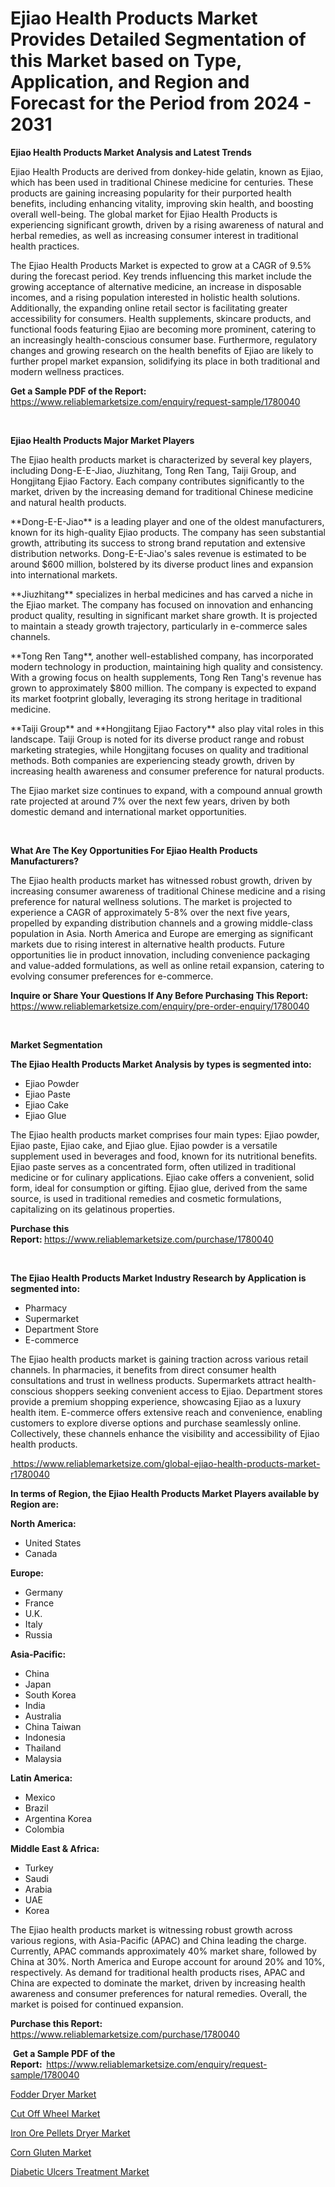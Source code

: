 <p><h1>Ejiao Health Products Market Provides Detailed Segmentation of this Market based on Type, Application, and Region and Forecast for the Period from 2024 - 2031</h1></p><p><strong>Ejiao Health Products Market Analysis and Latest Trends</strong></p>
<p><p>Ejiao Health Products are derived from donkey-hide gelatin, known as Ejiao, which has been used in traditional Chinese medicine for centuries. These products are gaining increasing popularity for their purported health benefits, including enhancing vitality, improving skin health, and boosting overall well-being. The global market for Ejiao Health Products is experiencing significant growth, driven by a rising awareness of natural and herbal remedies, as well as increasing consumer interest in traditional health practices.</p><p>The Ejiao Health Products Market is expected to grow at a CAGR of 9.5% during the forecast period. Key trends influencing this market include the growing acceptance of alternative medicine, an increase in disposable incomes, and a rising population interested in holistic health solutions. Additionally, the expanding online retail sector is facilitating greater accessibility for consumers. Health supplements, skincare products, and functional foods featuring Ejiao are becoming more prominent, catering to an increasingly health-conscious consumer base. Furthermore, regulatory changes and growing research on the health benefits of Ejiao are likely to further propel market expansion, solidifying its place in both traditional and modern wellness practices.</p></p>
<p><strong>Get a Sample PDF of the Report:&nbsp;</strong> <a href="https://www.reliablemarketsize.com/enquiry/request-sample/1780040?utm_campaign=1176&utm_medium=2&utm_source=Github&utm_content=ia&utm_term=09102024&utm_id=ejiao-health-products">https://www.reliablemarketsize.com/enquiry/request-sample/1780040</a></p>
<p>&nbsp;</p>
<p><strong>Ejiao Health Products Major Market Players</strong></p>
<p><p>The Ejiao health products market is characterized by several key players, including Dong-E-E-Jiao, Jiuzhitang, Tong Ren Tang, Taiji Group, and Hongjitang Ejiao Factory. Each company contributes significantly to the market, driven by the increasing demand for traditional Chinese medicine and natural health products.</p><p>**Dong-E-E-Jiao** is a leading player and one of the oldest manufacturers, known for its high-quality Ejiao products. The company has seen substantial growth, attributing its success to strong brand reputation and extensive distribution networks. Dong-E-E-Jiao's sales revenue is estimated to be around $600 million, bolstered by its diverse product lines and expansion into international markets.</p><p>**Jiuzhitang** specializes in herbal medicines and has carved a niche in the Ejiao market. The company has focused on innovation and enhancing product quality, resulting in significant market share growth. It is projected to maintain a steady growth trajectory, particularly in e-commerce sales channels.</p><p>**Tong Ren Tang**, another well-established company, has incorporated modern technology in production, maintaining high quality and consistency. With a growing focus on health supplements, Tong Ren Tang's revenue has grown to approximately $800 million. The company is expected to expand its market footprint globally, leveraging its strong heritage in traditional medicine.</p><p>**Taiji Group** and **Hongjitang Ejiao Factory** also play vital roles in this landscape. Taiji Group is noted for its diverse product range and robust marketing strategies, while Hongjitang focuses on quality and traditional methods. Both companies are experiencing steady growth, driven by increasing health awareness and consumer preference for natural products.</p><p>The Ejiao market size continues to expand, with a compound annual growth rate projected at around 7% over the next few years, driven by both domestic demand and international market opportunities.</p></p>
<p>&nbsp;</p>
<p><strong>What Are The Key Opportunities For Ejiao Health Products Manufacturers?</strong></p>
<p><p>The Ejiao health products market has witnessed robust growth, driven by increasing consumer awareness of traditional Chinese medicine and a rising preference for natural wellness solutions. The market is projected to experience a CAGR of approximately 5-8% over the next five years, propelled by expanding distribution channels and a growing middle-class population in Asia. North America and Europe are emerging as significant markets due to rising interest in alternative health products. Future opportunities lie in product innovation, including convenience packaging and value-added formulations, as well as online retail expansion, catering to evolving consumer preferences for e-commerce.</p></p>
<p><strong>Inquire or Share Your Questions If Any Before Purchasing This Report:</strong> <a href="https://www.reliablemarketsize.com/enquiry/pre-order-enquiry/1780040?utm_campaign=1176&utm_medium=2&utm_source=Github&utm_content=ia&utm_term=09102024&utm_id=ejiao-health-products">https://www.reliablemarketsize.com/enquiry/pre-order-enquiry/1780040</a></p>
<p>&nbsp;</p>
<p><strong>Market Segmentation</strong></p>
<p><strong>The Ejiao Health Products Market Analysis by types is segmented into:</strong></p>
<p><ul><li>Ejiao Powder</li><li>Ejiao Paste</li><li>Ejiao Cake</li><li>Ejiao Glue</li></ul></p>
<p><p>The Ejiao health products market comprises four main types: Ejiao powder, Ejiao paste, Ejiao cake, and Ejiao glue. Ejiao powder is a versatile supplement used in beverages and food, known for its nutritional benefits. Ejiao paste serves as a concentrated form, often utilized in traditional medicine or for culinary applications. Ejiao cake offers a convenient, solid form, ideal for consumption or gifting. Ejiao glue, derived from the same source, is used in traditional remedies and cosmetic formulations, capitalizing on its gelatinous properties.</p></p>
<p><strong>Purchase this Report:&nbsp;</strong><a href="https://www.reliablemarketsize.com/purchase/1780040?utm_campaign=1176&utm_medium=2&utm_source=Github&utm_content=ia&utm_term=09102024&utm_id=ejiao-health-products">https://www.reliablemarketsize.com/purchase/1780040</a></p>
<p>&nbsp;</p>
<p><strong>The Ejiao Health Products Market Industry Research by Application is segmented into:</strong></p>
<p><ul><li>Pharmacy</li><li>Supermarket</li><li>Department Store</li><li>E-commerce</li></ul></p>
<p><p>The Ejiao health products market is gaining traction across various retail channels. In pharmacies, it benefits from direct consumer health consultations and trust in wellness products. Supermarkets attract health-conscious shoppers seeking convenient access to Ejiao. Department stores provide a premium shopping experience, showcasing Ejiao as a luxury health item. E-commerce offers extensive reach and convenience, enabling customers to explore diverse options and purchase seamlessly online. Collectively, these channels enhance the visibility and accessibility of Ejiao health products.</p></p>
<p><a href="https://www.reliablemarketsize.com/global-ejiao-health-products-market-r1780040?utm_campaign=1176&utm_medium=2&utm_source=Github&utm_content=ia&utm_term=09102024&utm_id=ejiao-health-products">&nbsp;https://www.reliablemarketsize.com/global-ejiao-health-products-market-r1780040</a></p>
<p><strong>In terms of Region, the Ejiao Health Products Market Players available by Region are:</strong></p>
<p>
    <p> <strong> North America: </strong>
        <ul>
            <li>United States</li>
            <li>Canada</li>
        </ul>
        </p> 
    <p> <strong> Europe: </strong>
        <ul>
            <li>Germany</li>
            <li>France</li>
            <li>U.K.</li>
            <li>Italy</li>
            <li>Russia</li>
        </ul>
        </p> 
    <p> <strong> Asia-Pacific: </strong>
        <ul>
            <li>China</li>
            <li>Japan</li>
            <li>South Korea</li>
            <li>India</li>
            <li>Australia</li>
            <li>China Taiwan</li>
            <li>Indonesia</li>
            <li>Thailand</li>
            <li>Malaysia</li>
        </ul>
        </p> 
    <p> <strong> Latin America: </strong>
        <ul>
            <li>Mexico</li>
            <li>Brazil</li>
            <li>Argentina Korea</li>
            <li>Colombia</li>
        </ul>
        </p> 
    <p> <strong> Middle East & Africa: </strong>
        <ul>
            <li>Turkey</li>
            <li>Saudi</li>
            <li>Arabia</li>
            <li>UAE</li>
            <li>Korea</li>
        </ul>
    </p>
    </p>
<p><p>The Ejiao health products market is witnessing robust growth across various regions, with Asia-Pacific (APAC) and China leading the charge. Currently, APAC commands approximately 40% market share, followed by China at 30%. North America and Europe account for around 20% and 10%, respectively. As demand for traditional health products rises, APAC and China are expected to dominate the market, driven by increasing health awareness and consumer preferences for natural remedies. Overall, the market is poised for continued expansion.</p></p>
<p><strong>Purchase this Report: </strong><a href="https://www.reliablemarketsize.com/purchase/1780040?utm_campaign=1176&utm_medium=2&utm_source=Github&utm_content=ia&utm_term=09102024&utm_id=ejiao-health-products">https://www.reliablemarketsize.com/purchase/1780040</a></p>
<p>&nbsp;<strong>Get a Sample PDF of the Report:&nbsp;&nbsp;</strong><a href="https://www.reliablemarketsize.com/enquiry/request-sample/1780040?utm_campaign=1176&utm_medium=2&utm_source=Github&utm_content=ia&utm_term=09102024&utm_id=ejiao-health-products">https://www.reliablemarketsize.com/enquiry/request-sample/1780040</a></p>
<p><strong></strong></p>
<p><p><a href="https://github.com/miraclempsuv/Market-Research-Report-List-1/blob/main/fodder-dryer-market.md?utm_campaign=1176&utm_medium=2&utm_source=Github&utm_content=ia&utm_term=09102024&utm_id=ejiao-health-products">Fodder Dryer Market</a></p><p><a href="https://www.linkedin.com/pulse/market-leaders-laggards-global-cut-off-wheel-trends-forecast-2024-fiwhe?utm_campaign=1176&utm_medium=2&utm_source=Github&utm_content=ia&utm_term=09102024&utm_id=ejiao-health-products">Cut Off Wheel Market</a></p><p><a href="https://github.com/radmanjxendrisczn/Market-Research-Report-List-1/blob/main/iron-ore-pellets-dryer-market.md?utm_campaign=1176&utm_medium=2&utm_source=Github&utm_content=ia&utm_term=09102024&utm_id=ejiao-health-products">Iron Ore Pellets Dryer Market</a></p><p><a href="https://issuu.com/reportprime-2/docs/corn-gluten-market-size-2030.pptx_c18f1b85a5c8b1?utm_campaign=1176&utm_medium=2&utm_source=Github&utm_content=ia&utm_term=09102024&utm_id=ejiao-health-products">Corn Gluten Market</a></p><p><a href="https://www.linkedin.com/pulse/how-diabetic-ulcers-treatment-market-changing-from-2024-ljkuc?trackingId=T1sw5cRBQIW0B1gSZPJpIw%3D%3D&utm_campaign=1176&utm_medium=2&utm_source=Github&utm_content=ia&utm_term=09102024&utm_id=ejiao-health-products">Diabetic Ulcers Treatment Market</a></p></p>